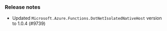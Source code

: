 ### Release notes

<!-- Please add your release notes in the following format:
- My change description (#PR)
-->

- Updated `Microsoft.Azure.Functions.DotNetIsolatedNativeHost` version to 1.0.4 (#9739)
